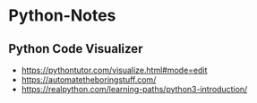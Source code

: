 # Python-Notes

## Python Code Visualizer
- https://pythontutor.com/visualize.html#mode=edit
- https://automatetheboringstuff.com/
- https://realpython.com/learning-paths/python3-introduction/
